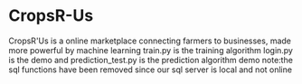 # CropsR-Us
CropsR'Us is a online marketplace connecting farmers to businesses, made more powerful by machine learning
train.py is the training algorithm 
login.py is the demo
and 
prediction_test.py is the prediction algorithm demo
note:the sql functions have been removed since our sql server is local and not online
